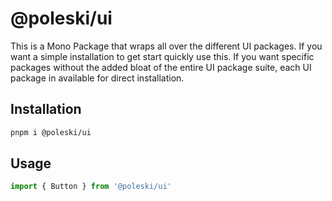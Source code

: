 # @poleski/ui

This is a Mono Package that wraps all over the different UI packages. If you want a simple installation to get start quickly use this. If you want specific packages without the added bloat of the entire UI package suite, each UI package in available for direct installation.

## Installation

```bash
pnpm i @poleski/ui
```

## Usage

```ts
import { Button } from '@poleski/ui'
```
